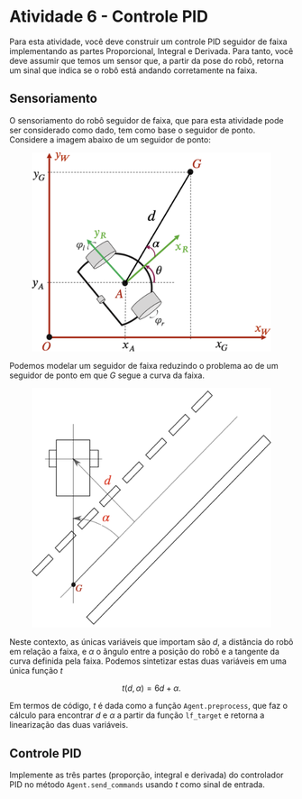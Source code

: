 # Atividade 6 - Controle PID

Para esta atividade, você deve construir um controle PID seguidor de faixa implementando as partes
Proporcional, Integral e Derivada. Para tanto, você deve assumir que temos um sensor que, a partir
da pose do robô, retorna um sinal que indica se o robô está andando corretamente na faixa.

## Sensoriamento

O sensoriamento do robô seguidor de faixa, que para esta atividade pode ser considerado como dado,
tem como base o seguidor de ponto. Considere a imagem abaixo de um seguidor de ponto:

<figure>
  <div style="text-align: center">
  <img src="img/point_following.png" alt="Seguidor de ponto" width="500px">
  </div>
</figure>

Podemos modelar um seguidor de faixa reduzindo o problema ao de um seguidor de ponto em que $`G`$
segue a curva da faixa.

<figure>
  <div style="text-align: center">
  <img src="img/lane_following.png" alt="Seguidor de faixa" width="500px">
  </div>
</figure>

Neste contexto, as únicas variáveis que importam são $`d`$, a distância do robô em relação a faixa,
e $`\alpha`$ o ângulo entre a posição do robô e a tangente da curva definida pela faixa. Podemos
sintetizar estas duas variáveis em uma única função $`t`$

```math
  t(d, \alpha)=6d+\alpha.
```

Em termos de código, $`t`$ é dada como a função `Agent.preprocess`, que faz o cálculo para
encontrar $`d`$ e $`\alpha`$ a partir da função `lf_target` e retorna a linearização das duas
variáveis.

## Controle PID

Implemente as três partes (proporção, integral e derivada) do controlador PID no método
`Agent.send_commands` usando $`t`$ como sinal de entrada.
